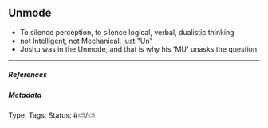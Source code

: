 ## Unmode

* To silence perception, to silence logical, verbal, dualistic thinking
* not Intelligent, not Mechanical, just "Un"
* Joshu was in the Unmode, and that is why his 'MU' unasks the question

---

##### References

##### Metadata

Type: 
Tags:
Status: #⛅️/⛅️
